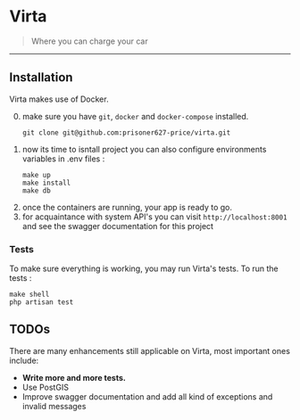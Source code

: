 # Virta
> Where you can charge your car
---

## Installation
Virta makes use of Docker.

0. make sure you have `git`, `docker` and `docker-compose` installed.
   ```shell
   git clone git@github.com:prisoner627-price/virta.git
   ```
1. now its time to isntall project you can also configure environments variables in .env files :
    ```shell
   make up
   make install
   make db
   ```
2. once the containers are running, your app is ready to go.
3. for acquaintance with system API's you can visit `http://localhost:8001` and see the swagger documentation for this project

### Tests
To make sure everything is working, you may run Virta's tests.
To run the tests :
   ```shell
   make shell
   php artisan test
   ```

## TODOs
There are many enhancements still applicable on Virta, most important ones include:
- **Write more and more tests.**
- Use PostGIS
- Improve swagger documentation and add all kind of exceptions and invalid messages
